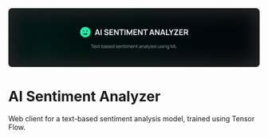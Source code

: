 <img src="/github/product.svg" />

# AI Sentiment Analyzer

Web client for a text-based sentiment analysis model, trained using Tensor Flow.
